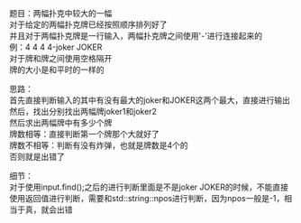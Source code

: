 题目：两幅扑克中较大的一幅    
对于给定的两幅扑克牌已经按照顺序排列好了    
并且对于两幅扑克牌是一行输入，两幅扑克牌之间使用'-'进行连接起来的   
例：4 4 4 4-joker JOKER     
对于牌和牌之间使用空格隔开     
牌的大小是和平时的一样的    
         

思路：     
首先直接判断输入的其中有没有最大的joker和JOKER这两个最大，直接进行输出    
然后，找出分别找出两幅牌joker1和joker2     
然后求出两幅牌中有多少个牌    
牌数相等：直接判断第一个牌那个大就好了   
牌数不相等：判断有没有炸弹，也就是牌数是4个的    
否则就是出错了    
     
细节：     
对于使用input.find();之后的进行判断里面是不是joker JOKER的时候，不能直接使用返回值进行判断，需要和std::string::npos进行判断，因为npos一般是-1，相当于真，就会出错    


